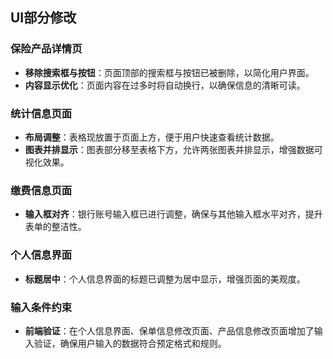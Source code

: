 ## UI部分修改

### 保险产品详情页
- **移除搜索框与按钮**：页面顶部的搜索框与按钮已被删除，以简化用户界面。
- **内容显示优化**：页面内容在过多时将自动换行，以确保信息的清晰可读。

### 统计信息页面
- **布局调整**：表格现放置于页面上方，便于用户快速查看统计数据。
- **图表并排显示**：图表部分移至表格下方，允许两张图表并排显示，增强数据可视化效果。

### 缴费信息页面
- **输入框对齐**：银行账号输入框已进行调整，确保与其他输入框水平对齐，提升表单的整洁性。

### 个人信息界面
- **标题居中**：个人信息界面的标题已调整为居中显示，增强页面的美观度。

### 输入条件约束
- **前端验证**：在个人信息界面、保单信息修改页面、产品信息修改页面增加了输入验证，确保用户输入的数据符合预定格式和规则。
